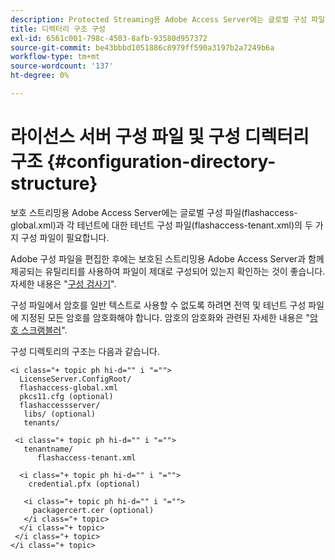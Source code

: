 ```yaml
---
description: Protected Streaming용 Adobe Access Server에는 글로벌 구성 파일(flashaccess-global.xml)과 각 테넌트에 대한 테넌트 구성 파일(flashaccess-tenant.xml)의 두 가지 구성 파일이 필요합니다.
title: 디렉터리 구조 구성
exl-id: 6561c001-798c-4503-8afb-93580d957372
source-git-commit: be43bbbd1051886c8979ff590a3197b2a7249b6a
workflow-type: tm+mt
source-wordcount: '137'
ht-degree: 0%

---
```


# 라이선스 서버 구성 파일 및 구성 디렉터리 구조 {#configuration-directory-structure}

보호 스트리밍용 Adobe Access Server에는 글로벌 구성 파일(flashaccess-global.xml)과 각 테넌트에 대한 테넌트 구성 파일(flashaccess-tenant.xml)의 두 가지 구성 파일이 필요합니다.

Adobe 구성 파일을 편집한 후에는 보호된 스트리밍용 Adobe Access Server과 함께 제공되는 유틸리티를 사용하여 파일이 제대로 구성되어 있는지 확인하는 것이 좋습니다. 자세한 내용은 &quot;[구성 검사기](../../aaxs-protected-streaming/aaxs-protected-streaming-utilities/configuration-validator.md)&quot;.

구성 파일에서 암호를 일반 텍스트로 사용할 수 없도록 하려면 전역 및 테넌트 구성 파일에 지정된 모든 암호를 암호화해야 합니다. 암호의 암호화와 관련된 자세한 내용은 &quot;[암호 스크램블러](../../aaxs-protected-streaming/aaxs-protected-streaming-utilities/password-scrambler.md)&quot;.

구성 디렉토리의 구조는 다음과 같습니다.

```
<i class="+ topic ph hi-d="" i "="">
  LicenseServer.ConfigRoot/  
  flashaccess-global.xml  
  pkcs11.cfg (optional)  
  flashaccessserver/  
   libs/ (optional)  
   tenants/  
     
 <i class="+ topic ph hi-d="" i "="">
   tenantname/  
      flashaccess-tenant.xml  
       
  <i class="+ topic ph hi-d="" i "="">
    credential.pfx (optional)  
        
   <i class="+ topic ph hi-d="" i "="">
     packagercert.cer (optional) 
   </i class="+ topic> 
  </i class="+ topic> 
 </i class="+ topic> 
</i class="+ topic>
```
